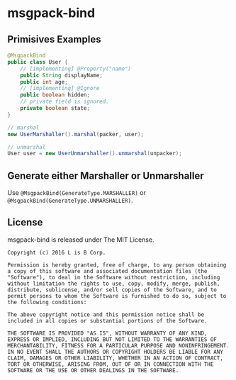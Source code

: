 # msgpack-bind

## Primisives Examples


```Java
@MsgpackBind
public class User {
    // [implementing] @Property("name")
    public String displayName;
    public int age;
    // [implementing] @Ignore
    public boolean hidden;
    // private field is ignored.
    private boolean state;
}

// marshal
new UserMarshaller().marshal(packer, user);

// unmarshal
User user = new UserUnmarshaller().unmarshal(unpacker);
```

## Generate either Marshaller or Unmarshaller

Use `@MsgpackBind(GenerateType.MARSHALLER)` or `@MsgpackBind(GenerateType.UNMARSHALLER)`.

## License

msgpack-bind is released under The MIT License.

```
Copyright (c) 2016 L is B Corp.

Permission is hereby granted, free of charge, to any person obtaining a copy of this software and associated documentation files (the "Software"), to deal in the Software without restriction, including without limitation the rights to use, copy, modify, merge, publish, distribute, sublicense, and/or sell copies of the Software, and to permit persons to whom the Software is furnished to do so, subject to the following conditions:

The above copyright notice and this permission notice shall be included in all copies or substantial portions of the Software.

THE SOFTWARE IS PROVIDED "AS IS", WITHOUT WARRANTY OF ANY KIND, EXPRESS OR IMPLIED, INCLUDING BUT NOT LIMITED TO THE WARRANTIES OF MERCHANTABILITY, FITNESS FOR A PARTICULAR PURPOSE AND NONINFRINGEMENT. IN NO EVENT SHALL THE AUTHORS OR COPYRIGHT HOLDERS BE LIABLE FOR ANY CLAIM, DAMAGES OR OTHER LIABILITY, WHETHER IN AN ACTION OF CONTRACT, TORT OR OTHERWISE, ARISING FROM, OUT OF OR IN CONNECTION WITH THE SOFTWARE OR THE USE OR OTHER DEALINGS IN THE SOFTWARE.
```
